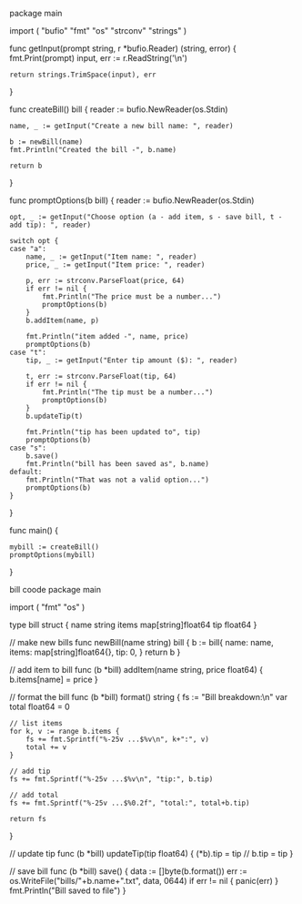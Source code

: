 package main

import (
	"bufio"
	"fmt"
	"os"
	"strconv"
	"strings"
)

func getInput(prompt string, r *bufio.Reader) (string, error) {
	fmt.Print(prompt)
	input, err := r.ReadString('\n')

	return strings.TrimSpace(input), err
}

func createBill() bill {
	reader := bufio.NewReader(os.Stdin)

	name, _ := getInput("Create a new bill name: ", reader)

	b := newBill(name)
	fmt.Println("Created the bill -", b.name)

	return b
}

func promptOptions(b bill) {
	reader := bufio.NewReader(os.Stdin)

	opt, _ := getInput("Choose option (a - add item, s - save bill, t - add tip): ", reader)

	switch opt {
	case "a":
		name, _ := getInput("Item name: ", reader)
		price, _ := getInput("Item price: ", reader)

		p, err := strconv.ParseFloat(price, 64)
		if err != nil {
			fmt.Println("The price must be a number...")
			promptOptions(b)
		}
		b.addItem(name, p)

		fmt.Println("item added -", name, price)
		promptOptions(b)
	case "t":
		tip, _ := getInput("Enter tip amount ($): ", reader)

		t, err := strconv.ParseFloat(tip, 64)
		if err != nil {
			fmt.Println("The tip must be a number...")
			promptOptions(b)
		}
		b.updateTip(t)

		fmt.Println("tip has been updated to", tip)
		promptOptions(b)
	case "s":
		b.save()
		fmt.Println("bill has been saved as", b.name)
	default:
		fmt.Println("That was not a valid option...")
		promptOptions(b)
	}
}

func main() {

	mybill := createBill()
	promptOptions(mybill)

}


bill coode
package main

import (
	"fmt"
	"os"
)

type bill struct {
	name  string
	items map[string]float64
	tip   float64
}

// make new bills
func newBill(name string) bill {
	b := bill{
		name:  name,
		items: map[string]float64{},
		tip:   0,
	}
	return b
}

// add item to bill
func (b *bill) addItem(name string, price float64) {
	b.items[name] = price
}

// format the bill
func (b *bill) format() string {
	fs := "Bill breakdown:\n"
	var total float64 = 0

	// list items
	for k, v := range b.items {
		fs += fmt.Sprintf("%-25v ...$%v\n", k+":", v)
		total += v
	}

	// add tip
	fs += fmt.Sprintf("%-25v ...$%v\n", "tip:", b.tip)

	// add total
	fs += fmt.Sprintf("%-25v ...$%0.2f", "total:", total+b.tip)

	return fs
}

// update tip
func (b *bill) updateTip(tip float64) {
	(*b).tip = tip
	// b.tip = tip
}

// save bill
func (b *bill) save() {
	data := []byte(b.format())
	err := os.WriteFile("bills/"+b.name+".txt", data, 0644)
	if err != nil {
		panic(err)
	}
	fmt.Println("Bill saved to file")
}

